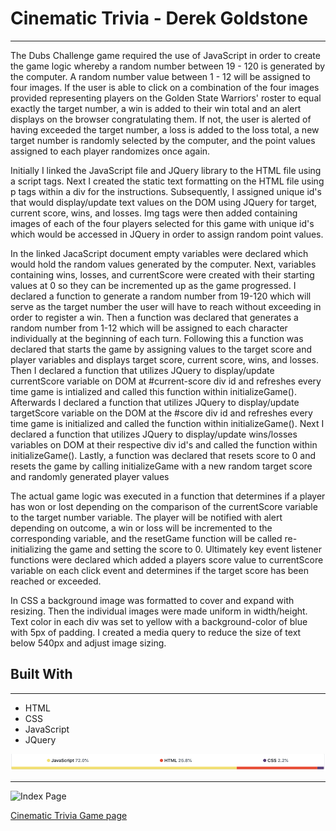 # Cinematic Trivia - Derek Goldstone
___

The Dubs Challenge game required the use of JavaScript in order to create the game logic whereby a random number between 19 - 120 is generated by the computer. A random number value between 1 - 12 will be assigned to four images. If the user is able to click on a combination of the four images provided representing players on the Golden State Warriors' roster to equal exactly the target number, a win is added to their win total and an alert displays on the browser congratulating them. If not, the user is alerted of having exceeded the target number, a loss is added to the loss total, a new target number is randomly selected by the computer, and the point values assigned to each player randomizes once again.

Initially I linked the JavaScript file and JQuery library to the HTML file using a script tags. Next I created the static text formatting on the HTML file using p tags within a div for the instructions. Subsequently, I assigned unique id's that would display/update text values on the DOM using JQuery for target, current score, wins, and losses. Img tags were then added containing images of each of the four players selected for this game with unique id's which would be accessed in JQuery in order to assign random point values.

In the linked JacaScript document empty variables were declared which would hold the random values generated by the computer. Next, variables containing wins, losses, and currentScore were created with their starting values at 0 so they can be incremented up as the game progressed. I declared a function to generate a random number from 19-120 which will serve as the target number the user will have to reach without exceeding in order to register a win. Then a function was declared that generates a random number from 1-12 which will be assigned to each character individually at the beginning of each turn. Following this a function was declared that starts the game by assigning values to the target score and player variables and displays target score, current score, wins, and losses. Then I declared a function that utilizes JQuery to display/update currentScore variable on DOM at #current-score div id and refreshes every time game is intialized and called this function within initializeGame(). Afterwards I declared a function that utilizes JQuery to display/update targetScore variable on the DOM at the #score div id and refreshes every time game is initialized and called the function within initializeGame(). Next I declared a function that utilizes JQuery to display/update wins/losses variables on DOM at their respective div id's and called the function within initializeGame(). Lastly, a function was declared that resets score to 0 and resets the game by calling initializeGame with a new random target score and randomly generated player values

The actual game logic was executed in a function that determines if a player has won or lost depending on the comparison of the currentScore variable to the target number variable. The player will be notified with alert depending on outcome, a win or loss will be incremented to the corresponding variable, and the resetGame function will be called re-initializing the game and setting the score to 0. Ultimately key event listener functions were declared which added a players score value to currentScore variable on each click event and determines if the target score has been reached or exceeded.

In CSS a background image was formatted to cover and expand with resizing. Then the individual images were made uniform in width/height. Text color in each div was set to yellow with a background-color of blue with 5px of padding. I created a media query to reduce the size of text below 540px and adjust image sizing.



## Built With

___

* HTML
* CSS
* JavaScript
* JQuery

![Graph](assets/images/graph.png)
___

![Index Page](assets/images/dubs-challenge-screenshot.png)

[Cinematic Trivia Game page](https://djgoldstone.github.io/TriviaGame/)